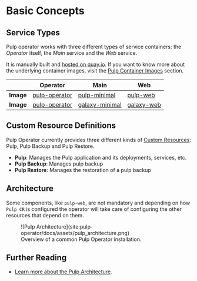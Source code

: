 # Basic Concepts

## Service Types

Pulp operator works with three different types of service containers: the *Operator* itself, the *Main* service and the *Web* service.

It is manually built and [hosted on quay.io](https://quay.io/repository/pulp/pulp-operator).
If you want to know more about the underlying container images, visit the [Pulp Container Images](site:pulp-operator/docs/admin/reference/container/) section.

|           | Operator | Main | Web |
| --------- | -------- | ---- | --- |
| **Image** | [pulp-operator](https://quay.io/repository/pulp/pulp-operator?tab=tags) |[pulp-minimal](https://quay.io/repository/pulp/pulp-minimal?tab=tags) | [pulp-web](https://quay.io/repository/pulp/pulp-web?tab=tags) |
| **Image** | [pulp-operator](https://quay.io/repository/pulp/pulp-operator?tab=tags) |[galaxy-minimal](https://quay.io/repository/pulp/galaxy-minimal?tab=tags) | [galaxy-web](https://quay.io/repository/pulp/galaxy-web?tab=tags) |

## Custom Resource Definitions

Pulp Operator currently provides three different kinds of [Custom Resources](https://kubernetes.io/docs/concepts/extend-kubernetes/api-extension/custom-resources/#custom-resources): Pulp, Pulp Backup and Pulp Restore.

- **Pulp**: Manages the Pulp application and its deployments, services, etc.
- **Pulp Backup**: Manages pulp backup
- **Pulp Restore**: Manages the restoration of a pulp backup

## Architecture

Some components, like `pulp-web`, are not mandatory and depending on how `Pulp CR` is configured
the operator will take care of configuring the other resources that depend on them.

<figure markdown="span">
  ![Pulp Architecture](site:pulp-operator/docs/assets/pulp_architecture.png)
  <figcaption>Overview of a common Pulp Operator installation.</figcaption>
</figure>

## Further Reading

- [Learn more about the Pulp Architecture](site:pulpcore/docs/admin/learn/architecture/).
